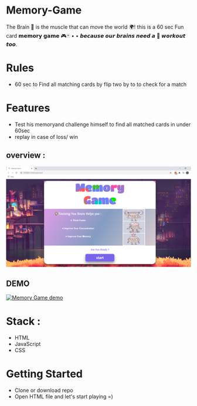 # Memory-Game
The Brain 🧠 is the muscle that can move the world 🌍!
this is a 60 sec  Fun card  𝗺𝗲𝗺𝗼𝗿𝘆 𝗴𝗮𝗺𝗲 🎮🃏
• • 𝙗𝙚𝙘𝙖𝙪𝙨𝙚 𝙤𝙪𝙧 𝙗𝙧𝙖𝙞𝙣𝙨 𝙣𝙚𝙚𝙙 𝙖 💪 𝙬𝙤𝙧𝙠𝙤𝙪𝙩 𝙩𝙤𝙤.

# Rules 
 * 60 sec to Find all matching cards by flip two by to to check for a match
# Features 
* Test his memoryand challenge himself to find all matched cards in under 60sec 
* replay in case of loss/ win  
 ## overview :
 <img src= "images/homepage.png" width = "1000" >
 

## DEMO 
[![Memory Game demo](https://img.youtube.com/vi/FfgEquhwX8M/0.jpg)](http://www.youtube.com/watch?v=FfgEquhwX8M)
 
  # Stack : 

 * HTML 
 * JavaScript
 * CSS
# Getting Started 
 
 * Clone or download repo 
 * Open HTML file and let's start playing  =)
 
